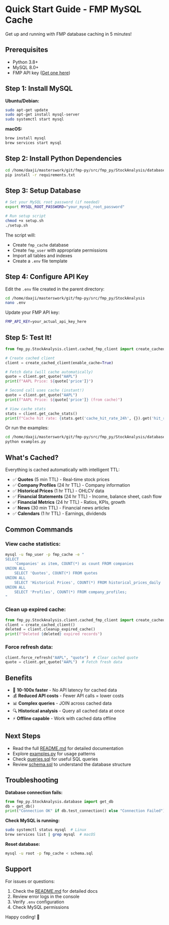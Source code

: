 # Quick Start Guide - FMP MySQL Cache

Get up and running with FMP database caching in 5 minutes!

## Prerequisites

- Python 3.8+
- MySQL 8.0+
- FMP API key ([Get one here](https://site.financialmodelingprep.com/developer/docs))

## Step 1: Install MySQL

**Ubuntu/Debian:**
```bash
sudo apt-get update
sudo apt-get install mysql-server
sudo systemctl start mysql
```

**macOS:**
```bash
brew install mysql
brew services start mysql
```

## Step 2: Install Python Dependencies

```bash
cd /home/daaji/masterswork/git/fmp-py/src/fmp_py/StockAnalysis/database
pip install -r requirements.txt
```

## Step 3: Setup Database

```bash
# Set your MySQL root password (if needed)
export MYSQL_ROOT_PASSWORD="your_mysql_root_password"

# Run setup script
chmod +x setup.sh
./setup.sh
```

The script will:
- Create `fmp_cache` database
- Create `fmp_user` with appropriate permissions
- Import all tables and indexes
- Create a `.env` file template

## Step 4: Configure API Key

Edit the `.env` file created in the parent directory:

```bash
cd /home/daaji/masterswork/git/fmp-py/src/fmp_py/StockAnalysis
nano .env
```

Update your FMP API key:
```bash
FMP_API_KEY=your_actual_api_key_here
```

## Step 5: Test It!

```python
from fmp_py.StockAnalysis.client.cached_fmp_client import create_cached_client

# Create cached client
client = create_cached_client(enable_cache=True)

# Fetch data (will cache automatically)
quote = client.get_quote("AAPL")
print(f"AAPL Price: ${quote['price']}")

# Second call uses cache (instant!)
quote = client.get_quote("AAPL")
print(f"AAPL Price: ${quote['price']} (from cache)")

# View cache stats
stats = client.get_cache_stats()
print(f"Cache hit rate: {stats.get('cache_hit_rate_24h', {}).get('hit_rate_percent', 0)}%")
```

Or run the examples:

```bash
cd /home/daaji/masterswork/git/fmp-py/src/fmp_py/StockAnalysis/database
python examples.py
```

## What's Cached?

Everything is cached automatically with intelligent TTL:

- ✅ **Quotes** (5 min TTL) - Real-time stock prices
- ✅ **Company Profiles** (24 hr TTL) - Company information
- ✅ **Historical Prices** (1 hr TTL) - OHLCV data
- ✅ **Financial Statements** (24 hr TTL) - Income, balance sheet, cash flow
- ✅ **Financial Metrics** (24 hr TTL) - Ratios, KPIs, growth
- ✅ **News** (30 min TTL) - Financial news articles
- ✅ **Calendars** (1 hr TTL) - Earnings, dividends

## Common Commands

### View cache statistics:
```bash
mysql -u fmp_user -p fmp_cache -e "
SELECT 
    'Companies' as item, COUNT(*) as count FROM companies
UNION ALL
    SELECT 'Quotes', COUNT(*) FROM quotes
UNION ALL
    SELECT 'Historical Prices', COUNT(*) FROM historical_prices_daily
UNION ALL
    SELECT 'Profiles', COUNT(*) FROM company_profiles;
"
```

### Clean up expired cache:
```python
from fmp_py.StockAnalysis.client.cached_fmp_client import create_cached_client
client = create_cached_client()
deleted = client.cleanup_expired_cache()
print(f"Deleted {deleted} expired records")
```

### Force refresh data:
```python
client.force_refresh("AAPL", "quote")  # Clear cached quote
quote = client.get_quote("AAPL")  # Fetch fresh data
```

## Benefits

- 🚀 **10-100x faster** - No API latency for cached data
- 💰 **Reduced API costs** - Fewer API calls = lower costs
- 📊 **Complex queries** - JOIN across cached data
- 🔍 **Historical analysis** - Query all cached data at once
- ⚡ **Offline capable** - Work with cached data offline

## Next Steps

- Read the full [README.md](README.md) for detailed documentation
- Explore [examples.py](examples.py) for usage patterns
- Check [queries.sql](queries.sql) for useful SQL queries
- Review [schema.sql](schema.sql) to understand the database structure

## Troubleshooting

**Database connection fails:**
```python
from fmp_py.StockAnalysis.database import get_db
db = get_db()
print("Connection OK" if db.test_connection() else "Connection Failed")
```

**Check MySQL is running:**
```bash
sudo systemctl status mysql  # Linux
brew services list | grep mysql  # macOS
```

**Reset database:**
```bash
mysql -u root -p fmp_cache < schema.sql
```

## Support

For issues or questions:
1. Check the [README.md](README.md) for detailed docs
2. Review error logs in the console
3. Verify `.env` configuration
4. Check MySQL permissions

Happy coding! 🎉
